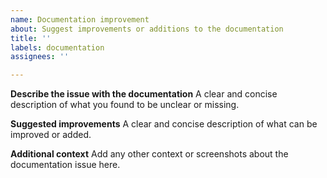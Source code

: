 ```yaml
---
name: Documentation improvement
about: Suggest improvements or additions to the documentation
title: ''
labels: documentation
assignees: ''

---
```

**Describe the issue with the documentation**
A clear and concise description of what you found to be unclear or missing.

**Suggested improvements**
A clear and concise description of what can be improved or added.

**Additional context**
Add any other context or screenshots about the documentation issue here.